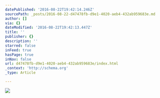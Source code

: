 ```yaml
---
datePublished: '2016-08-22T19:42:14.246Z'
sourcePath: _posts/2016-08-22-d47478fb-d9e1-4020-aeb4-432ab959683e.md
author: []
via: {}
dateModified: '2016-08-22T19:42:13.447Z'
title: ''
publisher: {}
description: ''
starred: false
inFeed: true
hasPage: true
inNav: false
url: d47478fb-d9e1-4020-aeb4-432ab959683e/index.html
_context: 'http://schema.org'
_type: Article

---
```

![](https://the-grid-user-content.s3-us-west-2.amazonaws.com/e2ac5fda-23cc-4943-aa67-13c05455defa.png)